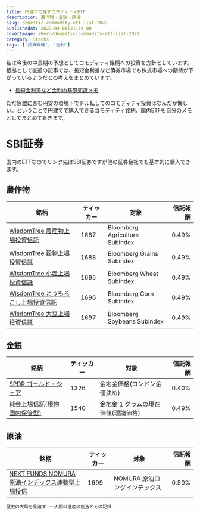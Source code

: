 ```yaml
---
title: 円建てで探すコモディティETF
description: 農作物・金銀・原油
slug: domestic-commodity-etf-list-2022
publishedAt: 2022-04-06T21:38:00
coverImage: /Hero/domestic-commodity-etf-list-2022
category: Stocks
tags: ['投資戦略', '金利']
---
```


私は今後の中長期の予想としてコモディティ銘柄への投資を方針としています。根拠として直近の記事では、長短金利差など債券市場でも株式市場への期待が下がっているようだとの考えをまとめています。

- [長短金利差など金利の基礎知識メモ](https://estrilda.damonge.com/post/bond-interest-rate-2022)

ただ急激に進む円安の環境下でドル転してのコモディティ投資はなんだか悔しい。ということで円建てで購入できるコモディティ銘柄、国内ETFを自分のメモとしてまとめておきます。

# SBI証券

国内のETFなのでリンク先はSBI証券ですが他の証券会社でも基本的に購入できます。

## 農作物

| 銘柄                                        | ティッカー | 対象                           | 信託報酬 |
| ------------------------------------------- | ---------- | ------------------------------ | -------: |
| [WisdomTree 農産物上場投資信託][1687]       | 1687       | Bloomberg Agriculture Subindex |    0.49% |
| [WisdomTree 穀物上場投資信託][1688]         | 1688       | Bloomberg Grains Subindex      |    0.49% |
| [WisdomTree 小麦上場投資信託][1695]         | 1695       | Bloomberg Wheat Subindex       |    0.49% |
| [WisdomTree とうもろこし上場投資信託][1696] | 1696       | Bloomberg Corn Subindex        |    0.49% |
| [WisdomTree 大豆上場投資信託][1697]         | 1697       | Bloomberg Soybeans Subindex    |    0.49% |

[1687]: https://site1.sbisec.co.jp/ETGate/?_ControlID=WPLETsiR001Control&_PageID=WPLETsiR001Idtl10&_DataStoreID=DSWPLETsiR001Control&_ActionID=stockDetail&s_rkbn=5&s_btype=&i_stock_sec=&i_dom_flg=1&i_exchange_code=&i_output_type=0&exchange_code=TKY&stock_sec_code_mul=1687&ref_from=1&ref_to=20&wstm4130_sort_id=&wstm4130_sort_kbn=&qr_keyword=&qr_suggest=&qr_sort=
[1688]: https://site1.sbisec.co.jp/ETGate/?_ControlID=WPLETdiR001Control&_PageID=WPLETdiR001Elst10&_DataStoreID=DSWPLETdiR001Control&getFlg=on&_ActionID=getDetailByIssue&stock_sec_code_mul=1688&s_rflg=&PER=&exchange_code=TKY&s_rkbn=5&int_ds=dstock:search_result:etfetnlist:price
[1695]: https://site1.sbisec.co.jp/ETGate/?_ControlID=WPLETdiR001Control&_PageID=WPLETdiR001Elst10&_DataStoreID=DSWPLETdiR001Control&getFlg=on&_ActionID=getDetailByIssue&stock_sec_code_mul=1695&s_rflg=&PER=&exchange_code=TKY&s_rkbn=5&int_ds=dstock:search_result:etfetnlist:price
[1696]: https://site1.sbisec.co.jp/ETGate/?_ControlID=WPLETdiR001Control&_PageID=WPLETdiR001Elst10&_DataStoreID=DSWPLETdiR001Control&getFlg=on&_ActionID=getDetailByIssue&stock_sec_code_mul=1696&s_rflg=&PER=&exchange_code=TKY&s_rkbn=5&int_ds=dstock:search_result:etfetnlist:price
[1697]: https://site1.sbisec.co.jp/ETGate/?_ControlID=WPLETdiR001Control&_PageID=WPLETdiR001Elst10&_DataStoreID=DSWPLETdiR001Control&getFlg=on&_ActionID=getDetailByIssue&stock_sec_code_mul=1697&s_rflg=&PER=&exchange_code=TKY&s_rkbn=5&int_ds=dstock:search_result:etfetnlist:price

## 金銀

| 銘柄                                 | ティッカー | 対象                                | 信託報酬 |
| ------------------------------------ | ---------- | ----------------------------------- | -------: |
| [SPDR ゴールド・シェア][1326]        | 1326       | 金地金価格(ロンドン金値決め)        |    0.40% |
| [純金上場信託(現物国内保管型)][1540] | 1540       | 金地金 1 グラムの現在価値(理論価格) |    0.49% |

[1326]: https://site1.sbisec.co.jp/ETGate/?_ControlID=WPLETdiR001Control&_PageID=WPLETdiR001Elst10&_DataStoreID=DSWPLETdiR001Control&getFlg=on&_ActionID=getDetailByIssue&stock_sec_code_mul=1326&s_rflg=&PER=&exchange_code=TKY&s_rkbn=5&int_ds=dstock:search_result:etfetnlist:price
[1540]: https://site1.sbisec.co.jp/ETGate/?_ControlID=WPLETdiR001Control&_PageID=WPLETdiR001Elst10&_DataStoreID=DSWPLETdiR001Control&getFlg=on&_ActionID=getDetailByIssue&stock_sec_code_mul=1540&s_rflg=&PER=&exchange_code=TKY&s_rkbn=5&int_ds=dstock:search_result:etfetnlist:price

## 原油

| 銘柄                                                     | ティッカー | 対象                          | 信託報酬 |
| -------------------------------------------------------- | ---------- | ----------------------------- | -------: |
| [NEXT FUNDS NOMURA 原油インデックス連動型上場投信][1699] | 1699       | NOMURA 原油ロングインデックス |    0.50% |

[1699]: https://site1.sbisec.co.jp/ETGate/?_ControlID=WPLETdiR001Control&_PageID=WPLETdiR001Elst10&_DataStoreID=DSWPLETdiR001Control&getFlg=on&_ActionID=getDetailByIssue&stock_sec_code_mul=1699&s_rflg=&PER=&exchange_code=TKY&s_rkbn=5&int_ds=dstock:search_result:etfetnlist:price

```amazon:B075JCTJ4X
歴史の大局を見渡す ──人類の遺産の創造とその記録
```
